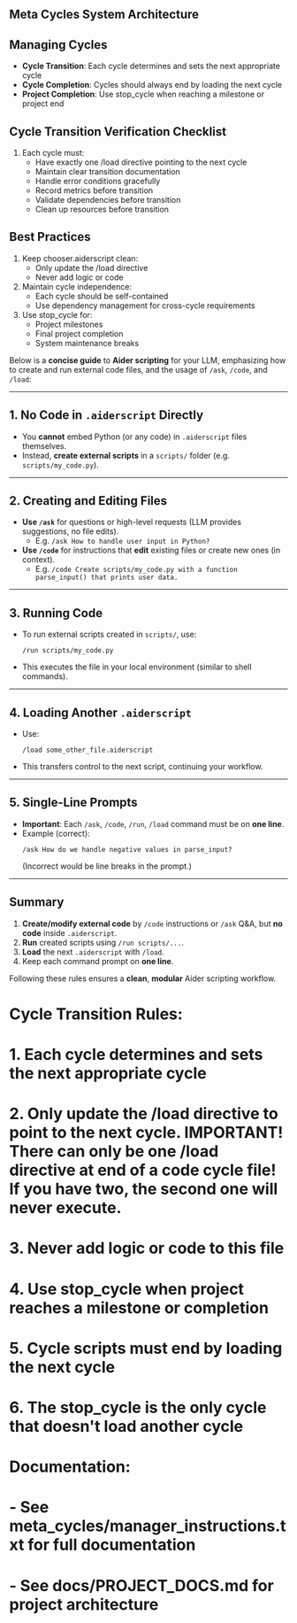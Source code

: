 
## Meta Cycles System Architecture


## Managing Cycles
- **Cycle Transition**: Each cycle determines and sets the next appropriate cycle
- **Cycle Completion**: Cycles should always end by loading the next cycle
- **Project Completion**: Use stop_cycle when reaching a milestone or project end

## Cycle Transition Verification Checklist
1. Each cycle must:
   - Have exactly one /load directive pointing to the next cycle
   - Maintain clear transition documentation
   - Handle error conditions gracefully
   - Record metrics before transition
   - Validate dependencies before transition
   - Clean up resources before transition

## Best Practices
1. Keep chooser.aiderscript clean:
   - Only update the /load directive
   - Never add logic or code
2. Maintain cycle independence:
   - Each cycle should be self-contained
   - Use dependency management for cross-cycle requirements
3. Use stop_cycle for:
   - Project milestones
   - Final project completion
   - System maintenance breaks


Below is a **concise guide** to **Aider scripting** for your LLM, emphasizing how to create and run external code files, and the usage of `/ask`, `/code`, and `/load`:

---

## 1. No Code in `.aiderscript` Directly
- You **cannot** embed Python (or any code) in `.aiderscript` files themselves.
- Instead, **create external scripts** in a `scripts/` folder (e.g. `scripts/my_code.py`).

---

## 2. Creating and Editing Files
- **Use `/ask`** for questions or high-level requests (LLM provides suggestions, no file edits).
  - E.g. `/ask How to handle user input in Python?`
- **Use `/code`** for instructions that **edit** existing files or create new ones (in context).
  - E.g. `/code Create scripts/my_code.py with a function parse_input() that prints user data.`

---

## 3. Running Code
- To run external scripts created in `scripts/`, use:
  ```
  /run scripts/my_code.py
  ```
- This executes the file in your local environment (similar to shell commands).

---

## 4. Loading Another `.aiderscript`
- Use:
  ```
  /load some_other_file.aiderscript
  ```
- This transfers control to the next script, continuing your workflow.

---

## 5. Single-Line Prompts
- **Important**: Each `/ask`, `/code`, `/run`, `/load` command must be on **one line**.  
- Example (correct):
  ```
  /ask How do we handle negative values in parse_input?
  ```
  (Incorrect would be line breaks in the prompt.)

---

## Summary
1. **Create/modify external code** by `/code` instructions or `/ask` Q&A, but **no code** inside `.aiderscript`.
2. **Run** created scripts using `/run scripts/...`.
3. **Load** the next `.aiderscript` with `/load`.
4. Keep each command prompt on **one line**.

Following these rules ensures a **clean**, **modular** Aider scripting workflow.

# Cycle Transition Rules:
# 1. Each cycle determines and sets the next appropriate cycle
# 2. Only update the /load directive to point to the next cycle. IMPORTANT! There can only be one /load directive at end of a code cycle file! If you have two, the second one will never execute.
# 3. Never add logic or code to this file
# 4. Use stop_cycle when project reaches a milestone or completion
# 5. Cycle scripts must end by loading the next cycle
# 6. The stop_cycle is the only cycle that doesn't load another cycle

# Documentation:
# - See meta_cycles/manager_instructions.txt for full documentation
# - See docs/PROJECT_DOCS.md for project architecture
